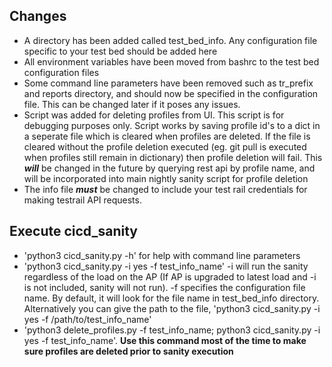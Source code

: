 ## Changes
- A directory has been added called test_bed_info. Any configuration file specific to your test bed should be added here
- All environment variables have been moved from bashrc to the test bed configuration files
- Some command line parameters have been removed such as tr_prefix and reports directory, and should now be specified in
the configuration file. This can be changed later if it poses any issues.
- Script was added for deleting profiles from UI. This script is for debugging purposes only. Script works by saving
profile id's to a dict in a seperate file which is cleared when profiles are deleted. If the file is cleared without the
profile deletion executed (eg. git pull is executed when profiles still remain in dictionary) then profile deletion will
fail. This ***will*** be changed in the future by querying rest api by profile name, and will be incorporated into
main nightly sanity script for profile deletion
- The info file ***must*** be changed to include your test rail credentials for making testrail API requests.
  
## Execute cicd_sanity

- 'python3 cicd_sanity.py -h' for help with command line parameters
- 'python3 cicd_sanity.py -i yes -f test_info_name' -i will run the sanity regardless of the load on the AP (If AP is upgraded
  to latest load and -i is not included, sanity will not run). -f specifies the configuration file name. By default, 
  it will look for the file name in test_bed_info directory. Alternatively you can give the path to the file,
  'python3 cicd_sanity.py -i yes -f /path/to/test_info_name'
- 'python3 delete_profiles.py -f test_info_name; python3 cicd_sanity.py -i yes -f test_info_name'. **Use this command most
of the time to make sure profiles are deleted prior to sanity execution**
  